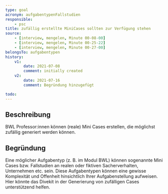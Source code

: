 ```yaml
---
type: goal
acronym: aufgabentypenFallstudien
responsible: 
    - psc
title: zufällig erstellte MiniCases sollten zur Verfügung stehen
source:
    - [interview, mengelen, Minute 00-08-00]
    - [interview, mengelen, Minute 00-25-22]
    - [interview, mengelen, Minute 00-27-00]
belongsTo: aufgabentypen
history:
    v1:
        date: 2021-07-08
        comment: initially created
    v2:
        date: 2021-07-16
        comment: Begründung hinzugefügt

todo: 
---
```


## Beschreibung

BWL Professor:innen können (reale) Mini Cases erstellen, die möglichst zufällig generiert werden können.

## Begründung

Eine möglicher Aufgabentyp (z. B. im Modul BWL) können sogenannte Mini Cases bzw. Fallstudien an realen oder fiktiven Sacherverhalten, Unternehmen etc. sein. Diese Aufgabentypen können eine gewisse Komplexität und Offenheit hinsichtlich Ihrer Aufgabenstellung aufweisen. Hier könnte das Divekit in der Generierung von zufälligen Cases unterstützend helfen.
